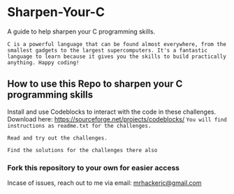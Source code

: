 # Sharpen-Your-C
A guide to help sharpen your C programming skills.

`C is a powerful language that can be found almost everywhere, from the smallest gadgets to the largest supercomputers. It's a fantastic language to learn because it gives you the skills to build practically anything. Happy coding!`

## How to use this Repo to sharpen your C programming skills
Install and use Codeblocks to interact with the code in these challenges. Download here: https://sourceforge.net/projects/codeblocks/
`You will find instructions as readme.txt for the challenges.`

`Read and try out the challenges.`

`Find the solutions for the challenges there also`

### Fork this repository to your own for easier access

Incase of issues, reach out to me via email: mrhackeric@gmail.com
